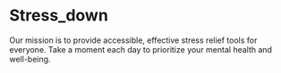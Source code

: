 # Stress_down
Our mission is to provide accessible, effective stress relief tools for everyone. Take a moment each day to prioritize your mental health and well-being.
